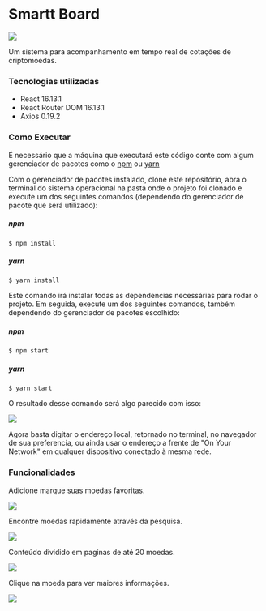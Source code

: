 # Smartt Board


![](https://i.imgur.com/lo5XHxs.png)

 Um sistema para acompanhamento em tempo real de cotações de criptomoedas. 

### Tecnologias utilizadas
- React 16.13.1
- React Router DOM 16.13.1
- Axios 0.19.2

### Como Executar 
É necessário que a máquina que executará este código conte com algum gerenciador de pacotes como o [npm](https://www.npmjs.com/) ou [yarn](https://yarnpkg.com/)

Com o gerenciador de pacotes instalado, clone este repositório, abra o terminal do sistema operacional na pasta onde o projeto foi clonado e execute um dos seguintes comandos (dependendo do gerenciador de pacote que será utilizado): 

##### npm
`$ npm install`

##### yarn
`$ yarn install`

Este comando irá instalar todas as dependencias necessárias para rodar o projeto. Em seguida, execute um dos seguintes comandos, também dependendo do gerenciador de pacotes escolhido: 

##### npm
`$ npm start`

##### yarn
`$ yarn start`

O resultado desse comando será algo parecido com isso: 

![](https://i.imgur.com/BMGtiKj.png)

Agora basta digitar o endereço local, retornado no terminal, no navegador de sua preferencia, ou ainda usar o endereço a frente de "On Your Network" em qualquer dispositivo conectado à mesma rede.


### Funcionalidades

Adicione marque suas moedas favoritas.

![](https://media.giphy.com/media/hv4Euz8F3bRlIWBV66/giphy.gif)

Encontre moedas rapidamente através da pesquisa.

![](https://media.giphy.com/media/VEV2pHenGdlymtniwV/giphy.gif)

Conteúdo dividido em paginas de até 20 moedas.

![](https://media.giphy.com/media/W50tK2zuPZovzUdKRf/giphy.gif)

Clique na moeda para ver maiores informações.

![](https://media.giphy.com/media/daUgeu4UJdnwQaKOit/giphy.gif)